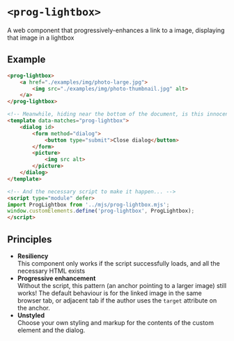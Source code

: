 # `<prog-lightbox>`

A web component that progressively-enhances a link to a image, displaying that image in a lightbox

## Example

```html
<prog-lightbox>
    <a href="./examples/img/photo-large.jpg">
        <img src="./examples/img/photo-thumbnail.jpg" alt>
    </a>
</prog-lightbox>

<!-- Meanwhile, hiding near the bottom of the document, is this innocent looking template... -->
<template data-matches="prog-lightbox">
    <dialog id>
        <form method="dialog">
            <button type="submit">Close dialog</button>
        </form>
        <picture>
            <img src alt>
        </picture>
    </dialog>
</template>

<!-- And the necessary script to make it happen... -->
<script type="module" defer>
import ProgLightbox from '../mjs/prog-lightbox.mjs';
window.customElements.define('prog-lightbox', ProgLightbox);
</script>
```

## Principles

- **Resiliency**\
  This component only works if the script successfully loads, and all the necessary HTML exists
- **Progressive enhancement**\
  Without the script, this pattern (an anchor pointing to a larger image) still works!
  The default behaviour is for the linked image in the same browser tab, or adjacent tab if the author uses the `target` attribute on the anchor.
- **Unstyled**\
  Choose your own styling and markup for the contents of the custom element and the dialog.
